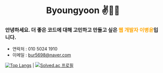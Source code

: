 <div align="center">
    
# Byoungyoon ✌🤞🤞

</div>

### 안녕하세요. 더 좋은 코드에 대해 고민하고 만들고 싶은<span style="color:orange"> 웹 개발자 이병윤</span>입니다.

- 연락처 : 010 5024 1910
- 이메일 : bur5698@naver.com

[![Top Langs](https://github-readme-stats.vercel.app/api/top-langs/?username=byoungyoon&layout=donut)](https://github.com/anuraghazra/github-readme-stats) | [![Solved.ac
프로필](http://mazassumnida.wtf/api/v2/generate_badge?boj=bur5698)](https://solved.ac/bur5698)
